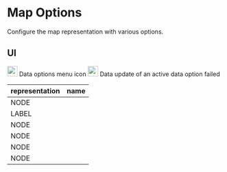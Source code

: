 # Map Options
Configure the map representation with various options.
## UI
<img src="https://raw.githubusercontent.com/Risingson/eedocs/master/docs/images/Node-100_off.png" width="24" height="24" border="0" style="opacity:0.9;"> Data options menu icon
<img src="https://raw.githubusercontent.com/Risingson/eedocs/master/docs/images/NodeRed-100_on.png" width="24" height="24" border="0" style="opacity:0.9;"> Data update of an active data option failed

| representation| name |
|--|--|
| NODE |  |
| LABEL|  |
| NODE |  |
| NODE |  |
| NODE |  |
| NODE |  |

<!--stackedit_data:
eyJoaXN0b3J5IjpbNDA2MjMzMDEwLC05MTA5NTIzMjJdfQ==
-->